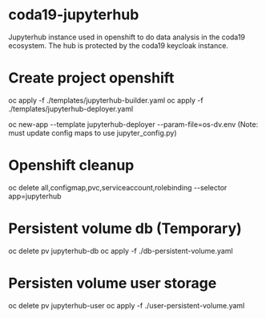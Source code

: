 # coda19-jupyterhub

Jupyterhub instance used in openshift to do data analysis in the coda19 ecosystem.
The hub is protected by the coda19 keycloak instance.

# Create project openshift
oc apply -f ./templates/jupyterhub-builder.yaml
oc apply -f ./templates/jupyterhub-deployer.yaml

oc new-app --template jupyterhub-deployer --param-file=os-dv.env
(Note: must update config maps to use jupyter_config.py)

# Openshift cleanup
oc delete all,configmap,pvc,serviceaccount,rolebinding --selector app=jupyterhub

# Persistent volume db (Temporary)
oc delete pv jupyterhub-db
oc apply -f ./db-persistent-volume.yaml

# Persisten volume user storage
oc delete pv jupyterhub-user
oc apply -f ./user-persistent-volume.yaml